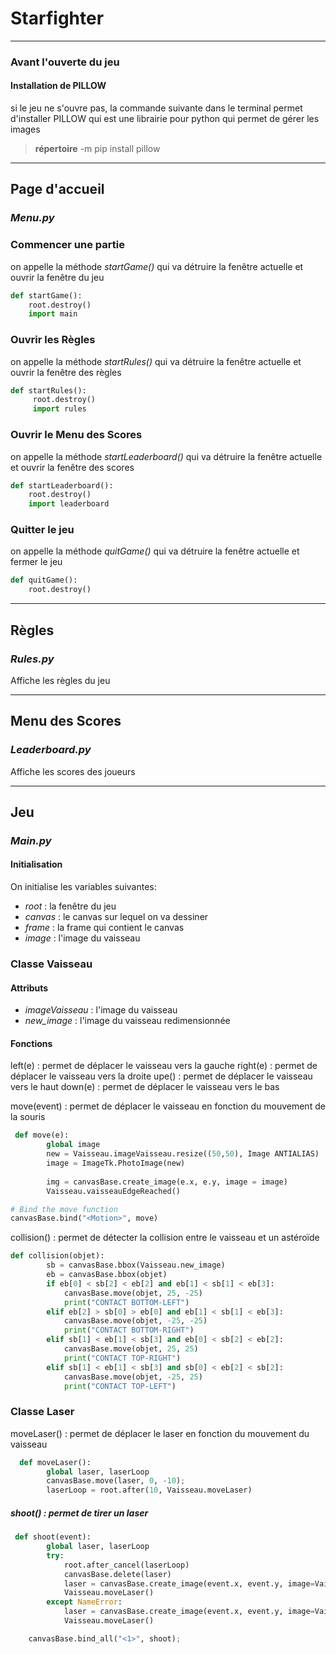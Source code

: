# Starfighter
---
### Avant l'ouverte du jeu
#### Installation de PILLOW
si le jeu ne s'ouvre pas,
la commande suivante dans le terminal permet d'installer PILLOW qui est une librairie pour python qui permet de gérer les images

> **répertoire** -m pip install pillow

---
## Page d'accueil
### *Menu.py*
    
### Commencer une partie
on appelle la méthode *startGame()* qui va détruire la fenêtre actuelle et ouvrir la fenêtre du jeu

```python
def startGame():
    root.destroy()
    import main
```

### Ouvrir les Règles
on appelle la méthode *startRules()* qui va détruire la fenêtre actuelle et ouvrir la fenêtre des règles
```python
def startRules():
     root.destroy()
     import rules
``` 
### Ouvrir le Menu des Scores
on appelle la méthode *startLeaderboard()* qui va détruire la fenêtre actuelle et ouvrir la fenêtre des scores
``` python
def startLeaderboard():
    root.destroy()
    import leaderboard
```       
### Quitter le jeu
on appelle la méthode *quitGame()* qui va détruire la fenêtre actuelle et fermer le jeu
```python
def quitGame():
    root.destroy()
```     	  
---    	 
    
## Règles
### *Rules.py*
Affiche les règles du jeu

---
## Menu des Scores
### *Leaderboard.py*
Affiche les scores des joueurs

---
## Jeu
### *Main.py*
#### Initialisation
On initialise les variables suivantes:
- *root* : la fenêtre du jeu
- *canvas* : le canvas sur lequel on va dessiner
- *frame* : la frame qui contient le canvas
- *image* : l'image du vaisseau
### Classe Vaisseau
#### Attributs
- *imageVaisseau* : l'image du vaisseau
- *new_image* : l'image du vaisseau redimensionnée
#### Fonctions
left(e) : permet de déplacer le vaisseau vers la gauche
right(e) : permet de déplacer le vaisseau vers la droite
upe() : permet de déplacer le vaisseau vers le haut
down(e) : permet de déplacer le vaisseau vers le bas

move(event) : permet de déplacer le vaisseau en fonction du mouvement de la souris
```python
 def move(e):
        global image
        new = Vaisseau.imageVaisseau.resize((50,50), Image ANTIALIAS)
        image = ImageTk.PhotoImage(new)
        
        img = canvasBase.create_image(e.x, e.y, image = image)
        Vaisseau.vaisseauEdgeReached()

# Bind the move function 
canvasBase.bind("<Motion>", move) 
```
collision() : permet de détecter la collision entre le vaisseau et un astéroïde
```python
def collision(objet):
        sb = canvasBase.bbox(Vaisseau.new_image)
        eb = canvasBase.bbox(objet)
        if eb[0] < sb[2] < eb[2] and eb[1] < sb[1] < eb[3]:
            canvasBase.move(objet, 25, -25)
            print("CONTACT BOTTOM-LEFT")
        elif eb[2] > sb[0] > eb[0] and eb[1] < sb[1] < eb[3]:
            canvasBase.move(objet, -25, -25)
            print("CONTACT BOTTOM-RIGHT")
        elif sb[1] < eb[1] < sb[3] and eb[0] < sb[2] < eb[2]:
            canvasBase.move(objet, 25, 25)
            print("CONTACT TOP-RIGHT")
        elif sb[1] < eb[1] < sb[3] and sb[0] < eb[2] < sb[2]:
            canvasBase.move(objet, -25, 25)
            print("CONTACT TOP-LEFT")
```	
### Classe Laser
moveLaser() : permet de déplacer le laser en fonction du mouvement du vaisseau
```python
  def moveLaser():
        global laser, laserLoop
        canvasBase.move(laser, 0, -10);
        laserLoop = root.after(10, Vaisseau.moveLaser)
```
##### shoot() : permet de tirer un laser
```python
 def shoot(event):
        global laser, laserLoop
        try:
            root.after_cancel(laserLoop)
            canvasBase.delete(laser)
            laser = canvasBase.create_image(event.x, event.y, image=Vaisseau.new_imgLaser);
            Vaisseau.moveLaser()
        except NameError:
            laser = canvasBase.create_image(event.x, event.y, image=Vaisseau.new_imgLaser);
            Vaisseau.moveLaser()

    canvasBase.bind_all("<1>", shoot);
```


